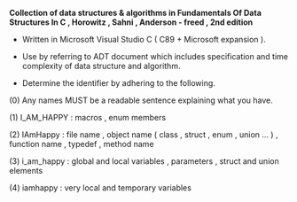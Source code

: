 
**Collection of data structures & algorithms in Fundamentals Of Data Structures In C , Horowitz , Sahni , Anderson - freed , 2nd edition**

- Written in Microsoft Visual Studio C ( C89 + Microsoft expansion ). 

- Use by referring to ADT document which includes specification and time complexity of data structure and algorithm. 

- Determine the identifier by adhering to the following.

 (0) Any names MUST be a readable sentence explaining what you have.

 (1) I_AM_HAPPY : macros , enum members

 (2) IAmHappy : file name , object name ( class , struct , enum , union ... ) , function name , typedef , method name

 (3) i_am_happy : global and local variables , parameters , struct and union elements

 (4) iamhappy : very local and temporary variables 

